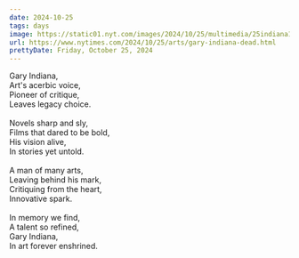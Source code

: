 ```yaml
---
date: 2024-10-25
tags: days
image: https://static01.nyt.com/images/2024/10/25/multimedia/25indiana1-ftmv/25indiana1-ftmv-facebookJumbo.jpg
url: https://www.nytimes.com/2024/10/25/arts/gary-indiana-dead.html
prettyDate: Friday, October 25, 2024
---
```

Gary Indiana,<br>Art's acerbic voice,<br>Pioneer of critique,<br>Leaves legacy choice.<br><br>Novels sharp and sly,<br>Films that dared to be bold,<br>His vision alive,<br>In stories yet untold.<br><br>A man of many arts,<br>Leaving behind his mark,<br>Critiquing from the heart,<br>Innovative spark.<br><br>In memory we find,<br>A talent so refined,<br>Gary Indiana,<br>In art forever enshrined.